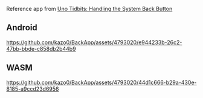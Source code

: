 
Reference app from [Uno Tidbits: Handling the System Back Button](https://kazo0.dev/uno-tidbit/2024/03/28/tidbit-back-button.html)

## Android

https://github.com/kazo0/BackApp/assets/4793020/e944233b-26c2-47bb-bbde-c858db2b44b9

## WASM

https://github.com/kazo0/BackApp/assets/4793020/44d1c666-b29a-430e-8185-a9ccd23d6956

